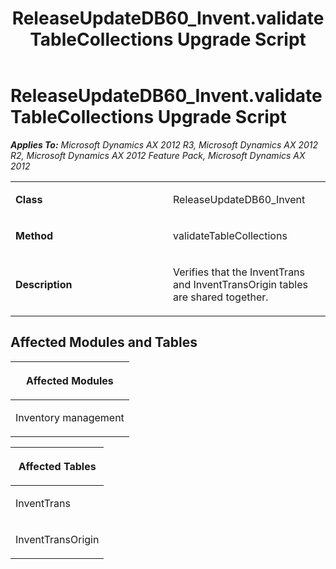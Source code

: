 ﻿---
title: ReleaseUpdateDB60_Invent.validateTableCollections Upgrade Script
TOCTitle: ReleaseUpdateDB60_Invent.validateTableCollections Upgrade Script
ms:assetid: 5fb03f60-301d-9d02-2c99-f2ce7bafe390
ms:mtpsurl: https://msdn.microsoft.com/en-us/library/JJ719036(v=AX.60)
ms:contentKeyID: 49708576
ms.date: 05/18/2015
mtps_version: v=AX.60
---

# ReleaseUpdateDB60\_Invent.validateTableCollections Upgrade Script 


_**Applies To:** Microsoft Dynamics AX 2012 R3, Microsoft Dynamics AX 2012 R2, Microsoft Dynamics AX 2012 Feature Pack, Microsoft Dynamics AX 2012_

<table>
<colgroup>
<col style="width: 50%" />
<col style="width: 50%" />
</colgroup>
<tbody>
<tr class="odd">
<td><p><strong>Class</strong></p></td>
<td><p>ReleaseUpdateDB60_Invent</p></td>
</tr>
<tr class="even">
<td><p><strong>Method</strong></p></td>
<td><p>validateTableCollections</p></td>
</tr>
<tr class="odd">
<td><p><strong>Description</strong></p></td>
<td><p>Verifies that the InventTrans and InventTransOrigin tables are shared together.</p></td>
</tr>
</tbody>
</table>


## Affected Modules and Tables

<table>
<colgroup>
<col style="width: 100%" />
</colgroup>
<thead>
<tr class="header">
<th><p>Affected Modules</p></th>
</tr>
</thead>
<tbody>
<tr class="odd">
<td><p>Inventory management</p></td>
</tr>
</tbody>
</table>


<table>
<colgroup>
<col style="width: 100%" />
</colgroup>
<thead>
<tr class="header">
<th><p>Affected Tables</p></th>
</tr>
</thead>
<tbody>
<tr class="odd">
<td><p>InventTrans</p></td>
</tr>
<tr class="even">
<td><p>InventTransOrigin</p></td>
</tr>
</tbody>
</table>

  


